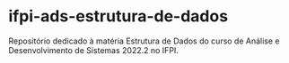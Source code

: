 # ifpi-ads-estrutura-de-dados
Repositório dedicado à matéria Estrutura de Dados do curso de Análise e Desenvolvimento de Sistemas 2022.2 no IFPI.
